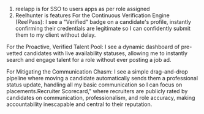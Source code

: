 1. reelapp is for SSO to users apps as per role assigned
2. Reelhunter is features For the Continuous Verification Engine (ReelPass):
I see a "Verified" badge on a candidate's profile, instantly confirming their credentials are legitimate so I can confidently submit them to my client without delay.

For the Proactive, Verified Talent Pool:
I see a dynamic dashboard of pre-vetted candidates with live availability statuses, allowing me to instantly search and engage talent for a role without ever posting a job ad.

For Mitigating the Communication Chasm:
I see a simple drag-and-drop pipeline where moving a candidate automatically sends them a professional status update, handling all my basic communication so I can focus on placements.Recruiter Scorecard," where recruiters are publicly rated by candidates on communication, professionalism, and role accuracy, making accountability inescapable and central to their reputation.
